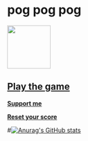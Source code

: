 # pog pog pog
<img width="100px" src="https://raw.githubusercontent.com/minintamvan/PogChamp-Click/main/2.png"/>

## [**Play the game**](https://mininxd.github.io/PogChamp-Click/) 
[**Support me**](https://saweria.co/mininproject)

[****Reset your score****](https://mininxd.github.io/PogChamp-Click/reset.html)


#[![Anurag's GitHub stats](https://github-readme-stats.vercel.app/api?username=mininxd&show_icons=true&theme=dracula)](https://github.com/MininxD/PogChamp-Click)
